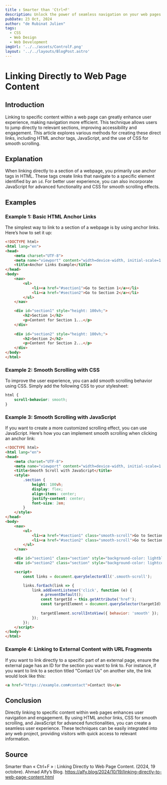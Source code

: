 ```yaml
---
title : Smarter than 'Ctrl+F'
description: Unlock the power of seamless navigation on your web pages by learning how to link directly to specific content. This article delves into practical techniques, including HTML anchor tags, smooth scrolling, and JavaScript functionalities, to enhance user experience and engagement.
pubDate: 23 Oct, 2024
author: "de Rubinat Julien"
tags:
  - CSS
  - Web Design
  - Web Development 
imgUrl: '../../assets/ControlF.png'
layout: '../../layouts/BlogPost.astro'
---
```

# Linking Directly to Web Page Content

## Introduction

Linking to specific content within a web page can greatly enhance user experience, making navigation more efficient. This technique allows users to jump directly to relevant sections, improving accessibility and engagement. This article explores various methods for creating these direct links, including HTML anchor tags, JavaScript, and the use of CSS for smooth scrolling.

## Explanation

When linking directly to a section of a webpage, you primarily use anchor tags in HTML. These tags create links that navigate to a specific element identified by an `id`. For better user experience, you can also incorporate JavaScript for advanced functionality and CSS for smooth scrolling effects.

## Examples

### Example 1: Basic HTML Anchor Links

The simplest way to link to a section of a webpage is by using anchor links. Here’s how to set it up:

```html
<!DOCTYPE html>
<html lang="en">
<head>
    <meta charset="UTF-8">
    <meta name="viewport" content="width=device-width, initial-scale=1.0">
    <title>Anchor Links Example</title>
</head>
<body>
    <nav>
        <ul>
            <li><a href="#section1">Go to Section 1</a></li>
            <li><a href="#section2">Go to Section 2</a></li>
        </ul>
    </nav>

    <div id="section1" style="height: 100vh;">
        <h2>Section 1</h2>
        <p>Content for Section 1...</p>
    </div>
    
    <div id="section2" style="height: 100vh;">
        <h2>Section 2</h2>
        <p>Content for Section 2...</p>
    </div>
</body>
</html>
```
### Example 2: Smooth Scrolling with CSS

To improve the user experience, you can add smooth scrolling behavior using CSS. Simply add the following CSS to your stylesheet:

```css
html {
    scroll-behavior: smooth;
}
```

### Example 3: Smooth Scrolling with JavaScript

If you want to create a more customized scrolling effect, you can use JavaScript. Here’s how you can implement smooth scrolling when clicking an anchor link:

```html
<!DOCTYPE html>
<html lang="en">
<head>
    <meta charset="UTF-8">
    <meta name="viewport" content="width=device-width, initial-scale=1.0">
    <title>Smooth Scroll with JavaScript</title>
    <style>
        .section {
            height: 100vh;
            display: flex;
            align-items: center;
            justify-content: center;
            font-size: 2em;
        }
    </style>
</head>
<body>
    <nav>
        <ul>
            <li><a href="#section1" class="smooth-scroll">Go to Section 1</a></li>
            <li><a href="#section2" class="smooth-scroll">Go to Section 2</a></li>
        </ul>
    </nav>

    <div id="section1" class="section" style="background-color: lightblue;">Section 1</div>
    <div id="section2" class="section" style="background-color: lightcoral;">Section 2</div>

    <script>
        const links = document.querySelectorAll('.smooth-scroll');

        links.forEach(link => {
            link.addEventListener('click', function (e) {
                e.preventDefault();
                const targetId = this.getAttribute('href');
                const targetElement = document.querySelector(targetId);
                
                targetElement.scrollIntoView({ behavior: 'smooth' });
            });
        });
    </script>
</body>
</html>
```
### Example 4: Linking to External Content with URL Fragments

If you want to link directly to a specific part of an external page, ensure the external page has an ID for the section you want to link to. For instance, if you want to link to a section titled "Contact Us" on another site, the link would look like this:

```html
<a href="https://example.com#contact">Contact Us</a>
```
## Conclusion

Directly linking to specific content within web pages enhances user navigation and engagement. By using HTML anchor links, CSS for smooth scrolling, and JavaScript for advanced functionalities, you can create a seamless user experience. These techniques can be easily integrated into any web project, providing visitors with quick access to relevant information.
## Source 
Smarter than « Ctrl+F »  : Linking Directly to Web Page Content. (2024, 19 octobre). Ahmad Alfy’s Blog. https://alfy.blog/2024/10/19/linking-directly-to-web-page-content.html